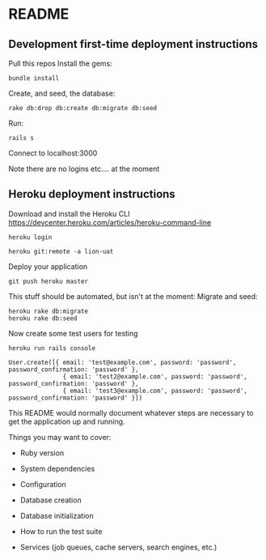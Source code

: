 # README

## Development first-time deployment instructions

Pull this repos
Install the gems:

`bundle install`

Create, and seed, the database:

`rake db:drop db:create db:migrate db:seed`

Run:

`rails s`

Connect to localhost:3000

Note there are no logins etc.... at the moment

## Heroku deployment instructions

Download and install the Heroku CLI https://devcenter.heroku.com/articles/heroku-command-line

`heroku login`

`heroku git:remote -a lion-uat`

Deploy your application

`git push heroku master`

This stuff should be automated, but isn't at the moment:
Migrate and seed:

```
heroku rake db:migrate
heroku rake db:seed
```

Now create some test users for testing

`heroku run rails console`

```
User.create([{ email: 'test@example.com', password: 'password', password_confirmation: 'password' },
               { email: 'test2@example.com', password: 'password', password_confirmation: 'password' },
               { email: 'test3@example.com', password: 'password', password_confirmation: 'password' }])
```



This README would normally document whatever steps are necessary to get the
application up and running.

Things you may want to cover:

* Ruby version

* System dependencies

* Configuration

* Database creation

* Database initialization

* How to run the test suite

* Services (job queues, cache servers, search engines, etc.)
